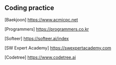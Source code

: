 ## Coding practice
[Baekjoon] https://www.acmicpc.net  

[Programmers] https://programmers.co.kr  

[Softeer] https://softeer.ai/index  

[SW Expert Academy] https://swexpertacademy.com  

[Codetree] https://www.codetree.ai
